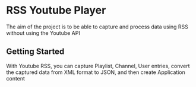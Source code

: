 # RSS Youtube Player

The aim of the project is to be able to capture and process data using RSS without using the Youtube API

## Getting Started

With Youtube RSS, you can capture Playlist, Channel, User entries, convert the captured data from XML format to JSON, and then create Application content
